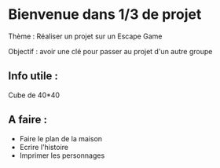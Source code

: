 # Bienvenue dans 1/3 de projet 


Thème : Réaliser un projet sur un Escape Game 

Objectif : avoir une clé pour passer au projet d'un autre groupe



## Info utile :
Cube de 40*40



## A faire :
- Faire le plan de la maison
- Ecrire l'histoire
- Imprimer les personnages


